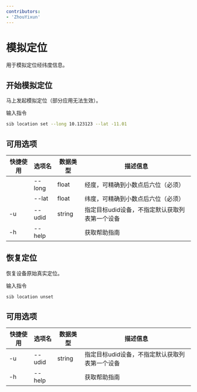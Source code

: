 ```yaml
---
contributors:
- 'ZhouYixun'
---
```


# 模拟定位

用于模拟定位经纬度信息。

## 开始模拟定位

马上发起模拟定位（部分应用无法生效）。

输入指令
```bash
sib location set --long 10.123123 --lat -11.01
```

## 可用选项

| 快捷使用 | 选项名    | 数据类型   | 描述信息                      |
|------|--------|--------|---------------------------|
|      | --long | float  | 经度，可精确到小数点后六位（必须）         |
|      | --lat  | float  | 纬度，可精确到小数点后六位（必须）         |
| -u   | --udid | string | 指定目标udid设备，不指定默认获取列表第一个设备 |
| -h   | --help |        | 获取帮助指南                    |

## 恢复定位

恢复设备原始真实定位。

输入指令
```bash
sib location unset
```

## 可用选项

| 快捷使用 | 选项名    | 数据类型   | 描述信息                      |
|------|--------|--------|---------------------------|
| -u   | --udid | string | 指定目标udid设备，不指定默认获取列表第一个设备 |
| -h   | --help |        | 获取帮助指南                    | 


